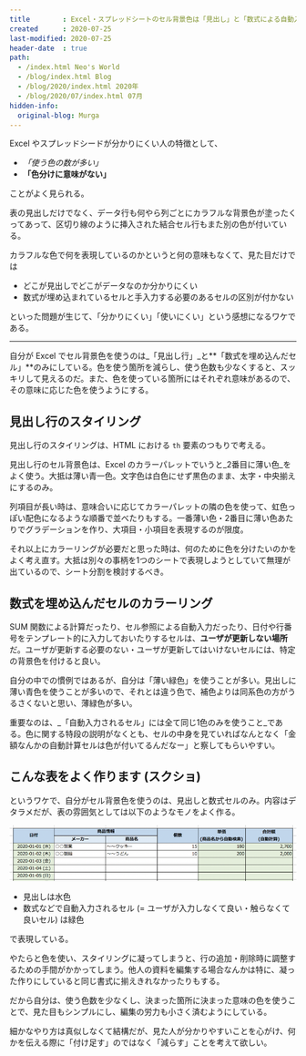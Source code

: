 ```yaml
---
title        : Excel・スプレッドシートのセル背景色は「見出し」と「数式による自動入力」セルにのみ使う
created      : 2020-07-25
last-modified: 2020-07-25
header-date  : true
path:
  - /index.html Neo's World
  - /blog/index.html Blog
  - /blog/2020/index.html 2020年
  - /blog/2020/07/index.html 07月
hidden-info:
  original-blog: Murga
---
```


Excel やスプレッドシードが分かりにくい人の特徴として、

- _「使う色の数が多い」_
- **「色分けに意味がない」**

ことがよく見られる。

表の見出しだけでなく、データ行も何やら列ごとにカラフルな背景色が塗ったくってあって、区切り線のように挿入された結合セル行もまた別の色が付いている。

カラフルな色で何を表現しているのかというと何の意味もなくて、見た目だけでは

- どこが見出しでどこがデータなのか分かりにくい
- 数式が埋め込まれているセルと手入力する必要のあるセルの区別が付かない

といった問題が生じて、「分かりにくい」「使いにくい」という感想になるワケである。

---

自分が Excel でセル背景色を使うのは_「見出し行」_と**「数式を埋め込んだセル」**のみにしている。色を使う箇所を減らし、使う色数も少なくすると、スッキリして見えるのだ。また、色を使っている箇所にはそれぞれ意味があるので、その意味に応じた色を使うようにする。

## 見出し行のスタイリング

見出し行のスタイリングは、HTML における `th` 要素のつもりで考える。

見出し行のセル背景色は、Excel のカラーパレットでいうと_2番目に薄い色_をよく使う。大抵は薄い青一色。文字色は白色にせず黒色のまま、太字・中央揃えにするのみ。

列項目が長い時は、意味合いに応じてカラーパレットの隣の色を使って、虹色っぽい配色になるような順番で並べたりもする。一番薄い色・2番目に薄い色あたりでグラデーションを作り、大項目・小項目を表現するのが限度。

それ以上にカラーリングが必要だと思った時は、何のために色を分けたいのかをよく考え直す。大抵は別々の事柄を1つのシートで表現しようとしていて無理が出ているので、シート分割を検討するべき。

## 数式を埋め込んだセルのカラーリング

SUM 関数による計算だったり、セル参照による自動入力だったり、日付や行番号をテンプレート的に入力しておいたりするセルは、**ユーザが更新しない場所**だ。ユーザが更新する必要のない・ユーザが更新してはいけないセルには、特定の背景色を付けると良い。

自分の中での慣例ではあるが、自分は「薄い緑色」を使うことが多い。見出しに薄い青色を使うことが多いので、それとは違う色で、補色よりは同系色の方がうるさくないと思い、薄緑色が多い。

重要なのは、_「自動入力されるセル」には全て同じ1色のみを使うこと_である。色に関する特段の説明がなくとも、セルの中身を見ていればなんとなく「金額なんかの自動計算セルは色が付いてるんだなー」と察してもらいやすい。

## こんな表をよく作ります (スクショ)

というワケで、自分がセル背景色を使うのは、見出しと数式セルのみ。内容はデタラメだが、表の雰囲気としては以下のようなモノをよく作る。

![サンプル表](./25-01-01.png)

- 見出しは水色
- 数式などで自動入力されるセル (= ユーザが入力しなくて良い・触らなくて良いセル) は緑色

で表現している。

やたらと色を使い、スタイリングに凝ってしまうと、行の追加・削除時に調整するための手間がかかってしまう。他人の資料を編集する場合なんかは特に、凝った作りにしていると同じ書式に揃えきれなかったりもする。

だから自分は、使う色数を少なくし、決まった箇所に決まった意味の色を使うことで、見た目もシンプルにし、編集の労力も小さく済むようにしている。

細かなやり方は真似しなくて結構だが、見た人が分かりやすいことを心がけ、何かを伝える際に「付け足す」のではなく「減らす」ことを考えて欲しい。
